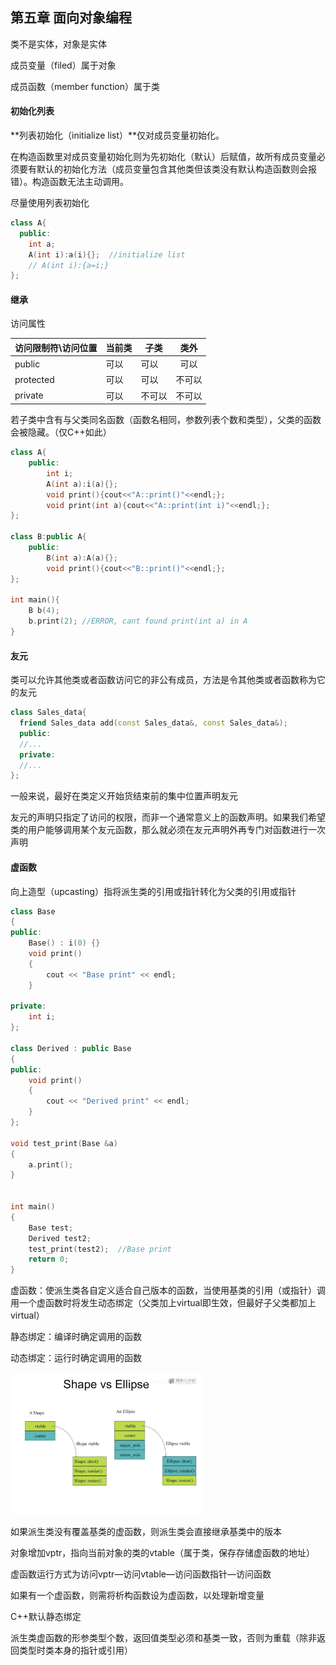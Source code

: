 ## 第五章 面向对象编程

类不是实体，对象是实体

成员变量（filed）属于对象

成员函数（member function）属于类

#### 初始化列表

**列表初始化（initialize list）**仅对成员变量初始化。

在构造函数里对成员变量初始化则为先初始化（默认）后赋值，故所有成员变量必须要有默认的初始化方法（成员变量包含其他类但该类没有默认构造函数则会报错）。构造函数无法主动调用。

尽量使用列表初始化

```C++
class A{
  public:
  	int a;
    A(int i):a(i){};  //initialize list
  	// A(int i):{a=i;} 
};
```

#### 继承

访问属性

| 访问限制符\访问位置 | 当前类 | 子类   |  类外  |
| ------------------- | ------ | ------ | :----: |
| public              | 可以   | 可以   |  可以  |
| protected           | 可以   | 可以   | 不可以 |
| private             | 可以   | 不可以 | 不可以 |

若子类中含有与父类同名函数（函数名相同，参数列表个数和类型），父类的函数会被隐藏。（仅C++如此）

```C++
class A{
	public:
		int i;
		A(int a):i(a){};
		void print(){cout<<"A::print()"<<endl;};
		void print(int a){cout<<"A::print(int i)"<<endl;};
};

class B:public A{
	public:
		B(int a):A(a){};
		void print(){cout<<"B::print()"<<endl;};
};

int main(){
	B b(4);
	b.print(2); //ERROR, cant found print(int a) in A
}
```

#### 友元

类可以允许其他类或者函数访问它的非公有成员，方法是令其他类或者函数称为它的友元

```C++
class Sales_data{
  friend Sales_data add(const Sales_data&, const Sales_data&);
  public:
  //...
  private:
  //...
};
```

一般来说，最好在类定义开始货结束前的集中位置声明友元

友元的声明只指定了访问的权限，而非一个通常意义上的函数声明。如果我们希望类的用户能够调用某个友元函数，那么就必须在友元声明外再专门对函数进行一次声明

#### 虚函数

向上造型（upcasting）指将派生类的引用或指针转化为父类的引用或指针

```C++
class Base
{
public:
	Base() : i(0) {}
	void print()
	{
		cout << "Base print" << endl;
	}

private:
	int i;
};

class Derived : public Base
{
public:
	void print()
	{
		cout << "Derived print" << endl;
	}
};

void test_print(Base &a)
{
	a.print();
}


int main()
{
	Base test;
	Derived test2;
	test_print(test2);  //Base print
	return 0;
}
```

虚函数：使派生类各自定义适合自己版本的函数，当使用基类的引用（或指针）调用一个虚函数时将发生动态绑定（父类加上virtual即生效，但最好子父类都加上virtual）

静态绑定：编译时确定调用的函数

动态绑定：运行时确定调用的函数

<img src="..\..\..\img\vtable.PNG" alt="image.png" style="zoom:30%;" />

如果派生类没有覆盖基类的虚函数，则派生类会直接继承基类中的版本

对象增加vptr，指向当前对象的类的vtable（属于类，保存存储虚函数的地址）

虚函数运行方式为访问vptr—访问vtable—访问函数指针—访问函数

如果有一个虚函数，则需将析构函数设为虚函数，以处理新增变量

C++默认静态绑定

派生类虚函数的形参类型个数，返回值类型必须和基类一致，否则为重载（除非返回类型时类本身的指针或引用）
